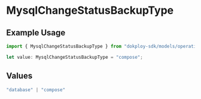 # MysqlChangeStatusBackupType

## Example Usage

```typescript
import { MysqlChangeStatusBackupType } from "dokploy-sdk/models/operations";

let value: MysqlChangeStatusBackupType = "compose";
```

## Values

```typescript
"database" | "compose"
```